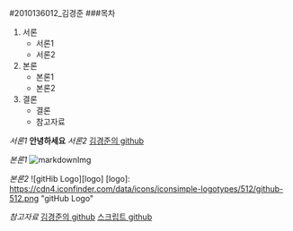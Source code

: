 #2010136012_김경준
###목차
 1. 서론
 	- 서론1
	- 서론2
 2. 본론
 	- 본론1
	- 본론2
 3. 결론
 	- 결론
	- 참고자료


*서론1*
**안녕하세요**
*서론2*
[김경준의 github](https://github.com/juniair)

*본론1*
![markdownImg](http://cfile10.uf.tistory.com/image/274BC53A54579BF23059EE "Inline Sytle")

*본론2*
![gitHib Logo][logo]
[logo]: https://cdn4.iconfinder.com/data/icons/iconsimple-logotypes/512/github-512.png "gitHub Logo"

*참고자료*
[김경준의 github](https://github.com/juniair)
[스크립트 github][scriptGit]

[scriptGit]: https://github.com/juniair/Pyhton
